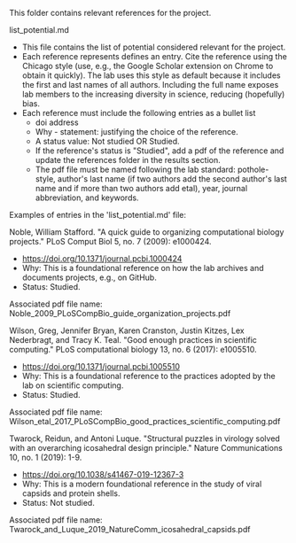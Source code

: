 This folder contains relevant references for the project.


list_potential.md
+ This file contains the list of potential considered relevant for the project.
+ Each reference represents defines an entry. Cite the reference using the Chicago style (use, e.g., the Google Scholar extension on Chrome to obtain it quickly). The lab uses this style as default because it includes the first and last names of all authors. Including the full name exposes lab members to the increasing diversity in science, reducing (hopefully) bias.
+ Each reference must include the following entries as a bullet list
    + doi address
    + Why - statement: justifying the choice of the reference.
    + A status value: Not studied OR Studied.
    + If the reference's status is "Studied", add a pdf of the reference and update the references folder in the results section.
    + The pdf file must be named following the lab standard: pothole-style, author's last name (if two authors add the second author's last name and if more than two authors add etal), year, journal abbreviation, and keywords.

Examples of entries in the 'list_potential.md' file:

Noble, William Stafford. "A quick guide to organizing computational biology projects." PLoS Comput Biol 5, no. 7 (2009): e1000424.
+ https://doi.org/10.1371/journal.pcbi.1000424
+ Why: This is a foundational reference on how the lab archives and documents projects, e.g., on GitHub.
+ Status: Studied.


Associated pdf file name:
Noble_2009_PLoSCompBio_guide_organization_projects.pdf

Wilson, Greg, Jennifer Bryan, Karen Cranston, Justin Kitzes, Lex Nederbragt, and Tracy K. Teal. "Good enough practices in scientific computing." PLoS computational biology 13, no. 6 (2017): e1005510.
+ https://doi.org/10.1371/journal.pcbi.1005510
+ Why: This is a foundational reference to the practices adopted by the lab on scientific computing.
+ Status: Studied.

Associated pdf file name:
Wilson_etal_2017_PLoSCompBio_good_practices_scientific_computing.pdf

Twarock, Reidun, and Antoni Luque. "Structural puzzles in virology solved with an overarching icosahedral design principle." Nature Communications 10, no. 1 (2019): 1-9.
+ https://doi.org/10.1038/s41467-019-12367-3
+ Why: This is a modern foundational reference in the study of viral capsids and protein shells.
+ Status: Not studied.

Associated pdf file name:
Twarock_and_Luque_2019_NatureComm_icosahedral_capsids.pdf

